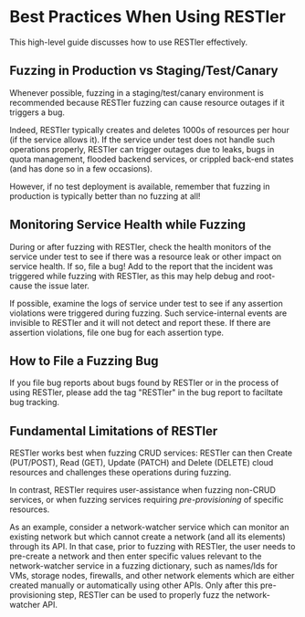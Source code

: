 # Best Practices When Using RESTler

This high-level guide discusses how to use RESTler effectively.

## Fuzzing in Production vs Staging/Test/Canary

Whenever possible, fuzzing in a staging/test/canary environment is recommended
because RESTler fuzzing can cause resource outages if it triggers a bug.

Indeed, RESTler typically creates and deletes 1000s of resources per hour (if the service allows it). If
the service under test does not handle such operations properly, RESTler can trigger
outages due to leaks, bugs in quota management, flooded backend services, or
crippled back-end states (and has done so in a few occasions).

However, if no test deployment is available, remember that fuzzing in production is typically
better than no fuzzing at all!

## Monitoring Service Health while Fuzzing

During or after fuzzing with RESTler, check the health monitors of the service under test to see
if there was a resource leak or other impact on service health.  If so, file a bug!   Add to the report that the incident was
triggered while fuzzing with RESTler, as this may help debug and root-cause the issue later.

If possible, examine the logs of service under test to see if any assertion violations were triggered
during fuzzing. Such service-internal events are invisible to RESTler and it will not detect and report
these. If there are assertion violations, file one bug for each assertion type.

## How to File a Fuzzing Bug

If you file bug reports about bugs found by RESTler or in the process of using RESTler,
please add the tag "RESTler" in the bug report to faciltate bug tracking. 

## Fundamental Limitations of RESTler

RESTler works best when fuzzing CRUD services: RESTler can then Create (PUT/POST), Read (GET),
Update (PATCH) and Delete (DELETE) cloud resources and challenges these operations during fuzzing.

In contrast, RESTler requires user-assistance when fuzzing non-CRUD services, or when fuzzing services requiring
*pre-provisioning* of specific resources.

As an example, consider a network-watcher service which can monitor an existing network but which
cannot create a network (and all its elements) through its API. In that case, prior to fuzzing with RESTler,
the user needs to pre-create a network and then enter specific values relevant to the network-watcher service
in a fuzzing dictionary, such as names/Ids for VMs, storage nodes, firewalls, and other network elements
which are either created manually or automatically using other APIs. Only after this pre-provisioning step,
RESTler can be used to properly fuzz the network-watcher API.
